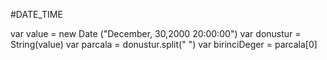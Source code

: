 #DATE_TIME

var value = new Date ("December, 30,2000 20:00:00")
var donustur = String(value)
var parcala = donustur.split(" ")
var birinciDeger = parcala[0]
